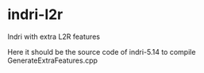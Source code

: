 # indri-l2r
Indri with extra L2R features

Here it should be the source code of indri-5.14 to compile GenerateExtraFeatures.cpp
